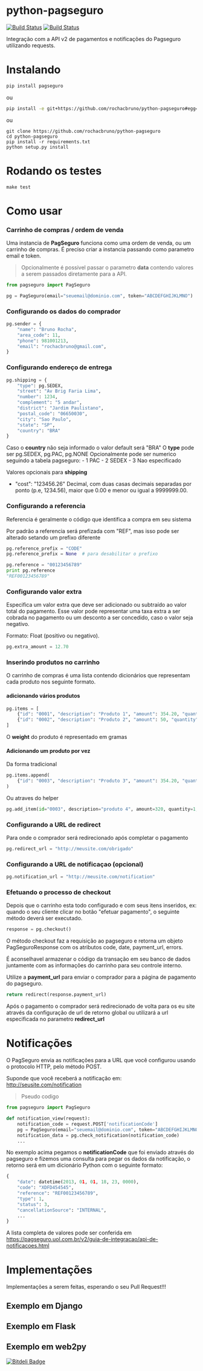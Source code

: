 python-pagseguro
================
[![Build
Status](https://travis-ci.org/rochacbruno/python-pagseguro.png)](https://travis-ci.org/rochacbruno/python-pagseguro)
[![Build
Status](https://drone.io/github.com/rochacbruno/python-pagseguro/status.png)](https://drone.io/github.com/rochacbruno/python-pagseguro/latest)

Integração com a API v2 de pagamentos e notificações do Pagseguro utilizando requests.

Instalando
==========================
```bash
pip install pagseguro
```

ou


```bash
pip install -e git+https://github.com/rochacbruno/python-pagseguro#egg=pagseguro
```

ou

```
git clone https://github.com/rochacbruno/python-pagseguro
cd python-pagseguro
pip install -r requirements.txt
python setup.py install
```

Rodando os testes
=================

```
make test
```

Como usar
=========

### Carrinho de compras / ordem de venda

Uma instancia de **PagSeguro** funciona como uma ordem de venda, ou um carrinho de compras. É preciso criar a instancia passando como parametro email e token.

> Opcionalmente é possivel passar o parametro **data** contendo valores a serem passados diretamente para a API.

```python
from pagseguro import PagSeguro

pg = PagSeguro(email="seuemail@dominio.com", token="ABCDEFGHIJKLMNO")
```

### Configurando os dados do comprador

```python
pg.sender = {
    "name": "Bruno Rocha",
    "area_code": 11,
    "phone": 981001213,
    "email": "rochacbruno@gmail.com",
}
```

### Configurando endereço de entrega
```python
pg.shipping = {
    "type": pg.SEDEX,
    "street": "Av Brig Faria Lima",
    "number": 1234,
    "complement": "5 andar",
    "district": "Jardim Paulistano",
    "postal_code": "06650030",
    "city": "Sao Paulo",
    "state": "SP",
    "country": "BRA"
}
```

Caso o **country** não seja informado o valor default será "BRA"
O **type** pode ser pg.SEDEX, pg.PAC, pg.NONE
Opcionalmente pode ser numerico seguindo a tabela pagseguro:
    - 1 PAC
    - 2 SEDEX
    - 3 Nao especificado

Valores opcionais para **shipping**
- "cost": "123456.26"
    Decimal, com duas casas decimais separadas por ponto (p.e, 1234.56), maior que 0.00 e menor ou igual a 9999999.00.


### Configurando a referencia

Referencia é geralmente o código que identifica a compra em seu sistema

Por padrão a referencia será prefizada com "REF", mas isso pode ser alterado setando um prefixo diferente

```python
pg.reference_prefix = "CODE"
pg.reference_prefix = None  # para desabilitar o prefixo
```

```python
pg.reference = "00123456789"
print pg.reference
"REF00123456789"
```

### Configurando valor extra

Especifica um valor extra que deve ser adicionado ou subtraído ao valor total do pagamento. Esse valor pode representar uma taxa extra a ser cobrada no pagamento ou um desconto a ser concedido, caso o valor seja negativo.

Formato: Float (positivo ou negativo).

```python
pg.extra_amount = 12.70
```

### Inserindo produtos no carrinho

O carrinho de compras é uma lista contendo dicionários que representam cada produto nos seguinte formato.

#### adicionando vários produtos

```python
pg.items = [
    {"id": "0001", "description": "Produto 1", "amount": 354.20, "quantity": 2, "weight": 200},
    {"id": "0002", "description": "Produto 2", "amount": 50, "quantity": 1, "weight": 1000}
]
```

O **weight** do produto é representado em gramas

#### Adicionando um produto por vez

Da forma tradicional

```python
pg.items.append(
    {"id": "0003", "description": "Produto 3", "amount": 354.20, "quantity": 2, "weight": 200},
)
```

Ou atraves do helper

```python
pg.add_item(id="0003", description="produto 4", amount=320, quantity=1, weight=2500)
```

### Configurando a URL de redirect

Para onde o comprador será redirecionado após completar o pagamento

```python
pg.redirect_url = "http://meusite.com/obrigado"
```

### Configurando a URL de notificaçao (opcional)

```python
pg.notification_url = "http://meusite.com/notification"
```

### Efetuando o processo de checkout

Depois que o carrinho esta todo configurado e com seus itens inseridos, ex: quando o seu cliente clicar no botão "efetuar pagamento", o seguinte método deverá ser executado.

```python
response = pg.checkout()
```

O método checkout faz a requisição ao pagseguro e retorna um objeto PagSeguroResponse com os atributos code, date, payment_url, errors.

É aconselhavel armazenar o código da transação em seu banco de dados juntamente com as informações do carrinho para seu controle interno.

Utilize a **payment_url** para enviar o comprador para a página de pagamento do pagseguro.

```python
return redirect(response.payment_url)
```

Após o pagamento o comprador será redirecionado de volta para os eu site através da configuração de url de retorno global ou utilizará a url especificada no parametro **redirect_url**

# Notificações

O PagSeguro envia as notificações para a URL que você configurou usando o protocolo HTTP, pelo método POST.

Suponde que você receberá a notificação em: http://seusite.com/notification

> Pseudo codigo

```python
from pagseguro import PagSeguro

def notification_view(request):
    notification_code = request.POST['notificationCode']
    pg = PagSeguro(email="seuemail@dominio.com", token="ABCDEFGHIJKLMNO")
    notification_data = pg.check_notification(notification_code)
    ...
```

No exemplo acima pegamos o **notificationCode** que foi enviado através do pagseguro e fizemos uma consulta para pegar os dados da notificação, o retorno será em um dicionário Python com o seguinte formato:

```python
{
    "date": datetime(2013, 01, 01, 18, 23, 0000),
    "code": "XDFD454545",
    "reference": "REF00123456789",
    "type": 1,
    "status": 3,
    "cancellationSource": "INTERNAL",
    ...
}
```

A lista completa de valores pode ser conferida em  https://pagseguro.uol.com.br/v2/guia-de-integracao/api-de-notificacoes.html


# Implementações

Implementações a serem feitas, esperando o seu Pull Request!!!

## Exemplo em Django

## Exemplo em Flask

## Exemplo em web2py

[![Bitdeli Badge](https://d2weczhvl823v0.cloudfront.net/rochacbruno/python-pagseguro/trend.png)](https://bitdeli.com/free "Bitdeli Badge")

